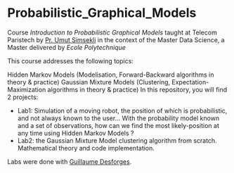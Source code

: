 # Probabilistic_Graphical_Models

Course *Introduction to Probabilistic Graphical Models* taught at Telecom Paristech by [Pr. Umut Simsekli](https://perso.telecom-paristech.fr/simsekli/) in the context of the Master Data Science, a Master delivered by *Ecole Polytechnique*

This course addresses the following topics:

Hidden Markov Models (Modelisation, Forward-Backward algorithms in theory & practice)
Gaussian Mixture Models (Clustering, Expectation-Maximization algorithms in theory & practice)
In this repository, you will find 2 projects:

- Lab1: Simulation of a moving robot, the position of which is probabilistic, and not always known to the user... With the probability model known and a set of observations, how can we find the most likely-position at any time using Hidden Markov Models ?
- Lab2: the Gaussian Mixture Model clustering algorithm from scratch. Mathematical theory and code implementation.

Labs were done with [Guillaume Desforges](https://github.com/GuillaumeDesforges).
